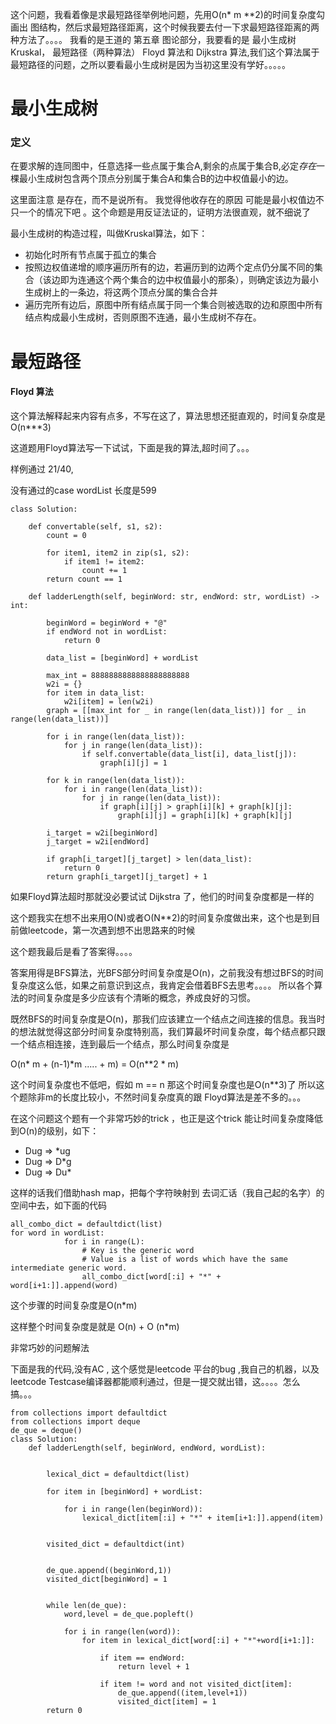 这个问题，我看着像是求最短路径举例地问题，先用O(n* m **2)的时间复杂度勾画出 图结构，然后求最短路径距离，这个时候我要去付一下求最短路径距离的两种方法了。。。。
我看的是王道的 第五章 图论部分，我要看的是 最小生成树 Kruskal， 最短路径（两种算法） Floyd 算法和 Dijkstra 算法,我们这个算法属于  最短路径的问题，之所以要看最小生成树是因为当初这里没有学好。。。。。

# 最小生成树

### 定义

在要求解的连同图中，任意选择一些点属于集合A,剩余的点属于集合B,必定*存在*一棵最小生成树包含两个顶点分别属于集合A和集合B的边中权值最小的边。

这里面注意 是存在，而不是说所有。 我觉得他收存在的原因 可能是最小权值边不只一个的情况下吧 。这个命题是用反证法证的，证明方法很直观，就不细说了

最小生成树的构造过程，叫做Kruskal算法，如下：

+ 初始化时所有节点属于孤立的集合
+ 按照边权值递增的顺序遍历所有的边，若遍历到的边两个定点仍分属不同的集合（该边即为连通这个两个集合的边中权值最小的那条），则确定该边为最小生成树上的一条边，将这两个顶点分属的集合合并
+ 遍历完所有边后，原图中所有结点属于同一个集合则被选取的边和原图中所有结点构成最小生成树，否则原图不连通，最小生成树不存在。

# 最短路径

#### Floyd 算法

这个算法解释起来内容有点多，不写在这了，算法思想还挺直观的，时间复杂度是O(n***3)

这道题用Floyd算法写一下试试，下面是我的算法,超时间了。。。 

样例通过 21/40, 

没有通过的case  wordList 长度是599 

```
class Solution:

    def convertable(self, s1, s2):
        count = 0

        for item1, item2 in zip(s1, s2):
            if item1 != item2:
                count += 1
        return count == 1

    def ladderLength(self, beginWord: str, endWord: str, wordList) -> int:

        beginWord = beginWord + "@"
        if endWord not in wordList:
            return 0

        data_list = [beginWord] + wordList

        max_int = 8888888888888888888888
        w2i = {}
        for item in data_list:
            w2i[item] = len(w2i)
        graph = [[max_int for _ in range(len(data_list))] for _ in range(len(data_list))]

        for i in range(len(data_list)):
            for j in range(len(data_list)):
                if self.convertable(data_list[i], data_list[j]):
                    graph[i][j] = 1

        for k in range(len(data_list)):
            for i in range(len(data_list)):
                for j in range(len(data_list)):
                    if graph[i][j] > graph[i][k] + graph[k][j]:
                        graph[i][j] = graph[i][k] + graph[k][j]

        i_target = w2i[beginWord]
        j_target = w2i[endWord]

        if graph[i_target][j_target] > len(data_list):
            return 0
        return graph[i_target][j_target] + 1
```

如果Floyd算法超时那就没必要试试 Dijkstra 了，他们的时间复杂度都是一样的

这个题我实在想不出来用O(N)或者O(N**2)的时间复杂度做出来，这个也是到目前做leetcode，第一次遇到想不出思路来的时候

这个题我最后是看了答案得。。。。

答案用得是BFS算法，光BFS部分时间复杂度是O(n)，之前我没有想过BFS的时间复杂度这么低，如果之前意识到这点，我肯定会借着BFS去思考。。。。  所以各个算法的时间复杂度是多少应该有个清晰的概念，养成良好的习惯。

既然BFS的时间复杂度是O(n)，那我们应该建立一个结点之间连接的信息。我当时的想法就觉得这部分时间复杂度特别高，我们算最坏时间复杂度，每个结点都只跟一个结点相连接，连到最后一个结点，那么时间复杂度是

O(n* m + (n-1)*m  ..... + m) = O(n**2 * m)

这个时间复杂度也不低吧，假如 m == n 那这个时间复杂度也是O(n**3)了
所以这个题除非m的长度比较小，不然时间复杂度真的跟 Floyd算法是差不多的。。。

在这个问题这个题有一个非常巧妙的trick ，也正是这个trick 能让时间复杂度降低到O(n)的级别，如下：

+ Dug => \*ug
+ Dug => D\*g
+ Dug => Du*

这样的话我们借助hash map，把每个字符映射到 去词汇话（我自己起的名字）的空间中去，如下面的代码

```
all_combo_dict = defaultdict(list)
for word in wordList:
            for i in range(L):
                # Key is the generic word
                # Value is a list of words which have the same intermediate generic word.
                all_combo_dict[word[:i] + "*" + word[i+1:]].append(word)
```

这个步骤的时间复杂度是O(n*m)

这样整个时间复杂度是就是 O(n) + O (n*m)

非常巧妙的问题解法

下面是我的代码,没有AC , 这个感觉是leetcode 平台的bug ,我自己的机器，以及leetcode Testcase编译器都能顺利通过，但是一提交就出错，这。。。。怎么搞。。。

```
from collections import defaultdict
from collections import deque
de_que = deque()
class Solution:
    def ladderLength(self, beginWord, endWord, wordList):
        
        
        lexical_dict = defaultdict(list)
        
        for item in [beginWord] + wordList:
            
            for i in range(len(beginWord)):
                lexical_dict[item[:i] + "*" + item[i+1:]].append(item)
        
        
        visited_dict = defaultdict(int)
        
        
        de_que.append((beginWord,1))
        visited_dict[beginWord] = 1
        
        
        while len(de_que):
            word,level = de_que.popleft()
            
            for i in range(len(word)):
                for item in lexical_dict[word[:i] + "*"+word[i+1:]]:
                    
                    if item == endWord:
                        return level + 1
                    
                    if item != word and not visited_dict[item]:
                        de_que.append((item,level+1))
                        visited_dict[item] = 1
        return 0
```